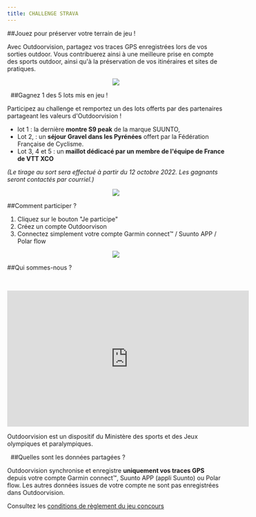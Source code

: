 ```yaml
---
title: CHALLENGE STRAVA
---
```


##Jouez pour préserver votre terrain de jeu !

Avec Outdoorvision, partagez vos traces GPS enregistrées lors de vos sorties outdoor. Vous contribuerez ainsi à une meilleure prise en compte des sports outdoor, ainsi qu'à la préservation de vos itinéraires et sites de pratiques. 

<participate></participate>

<p align="center">
  <img src="/medias/challenge-STRAVA-01.jpg">
</p>


&nbsp;
##Gagnez 1 des 5 lots mis en jeu !

Participez au challenge et remportez un des lots offerts par des partenaires partageant les valeurs d'Outdoorvision !

- lot 1 : la dernière **montre S9 peak** de la marque SUUNTO,
- Lot 2, : un **séjour Gravel dans les Pyrénées** offert par la Fédération Française de Cyclisme.
- Lot 3, 4 et 5 : un **maillot dédicacé par un membre de l'équipe de France de VTT XCO**
 
*(Le tirage au sort sera effectué à partir du 12 octobre 2022. Les gagnants seront contactés par courriel.)*

<p align="center">
  <img src="/medias/challenge-STRAVA-03.jpg">
</p>

##Comment participer ?

1. Cliquez sur le bouton "Je participe"
2. Créez un compte Outdoorvison
3. Connectez simplement votre compte Garmin connect™ / Suunto APP / Polar flow


<p align="center">
  <img src="/medias/challenge-STRAVA-02.jpg">
</p>

<participate></participate>

##Qui sommes-nous ?

&nbsp;
<p align="center">
<iframe width="560" height="315" src="https://www.youtube.com/embed/Sua7VDlhBs4" title="YouTube video player" frameborder="0" allow="accelerometer; autoplay; clipboard-write; encrypted-media; gyroscope; picture-in-picture" allowfullscreen></iframe>
</p>

Outdoorvision est un dispositif du Ministère des sports et des Jeux olympiques et paralympiques.

&nbsp;
##Quelles sont les données partagées ?

Outdoorvision synchronise et enregistre **uniquement vos traces GPS** depuis votre compte Garmin connect™, Suunto APP (appli Suunto) ou Polar flow. Les autres données issues de votre compte ne sont pas enregistrées dans Outdoorvision.

Consultez les [conditions de règlement du jeu concours](/medias/Règlement_Jeu_Concours_Challenge_OutdoorvisionxFFCO.pdf)
<participate></participate>
